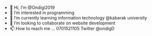 - 👋 Hi, I’m @Ondigi2019
- 👀 I’m interested in  programming 
- 🌱 I’m currently learning information technology @kabarak university 
- 💞️ I’m looking to collaborate on website development
- 📫 How to reach me ... 0701521105 
                         Twitter @ondigD

<!---
Ondigi2019/Ondigi2019 is a ✨ special ✨ repository because its `README.md` (this file) appears on your GitHub profile.
You can click the Preview link to take a look at your changes.
--->
